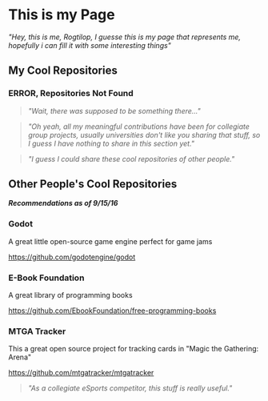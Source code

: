 # This is my Page
_"Hey, this is me, Rogtilop, I guesse this is my page that represents me, hopefully i can fill it with some interesting things"_

## My Cool Repositories
### **ERROR, Repositories Not Found**
>_"Wait, there was supposed to be something there..."_

>_"Oh yeah, all my meaningful contributions have been for collegiate group projects, usually universities don't like you sharing that stuff, so I guess I have nothing to share in this section yet."_

>_"I guess I could share these cool repositories of other people."_

## Other People's Cool Repositories
_**Recommendations as of 9/15/16**_
### Godot
A great little open-source game engine perfect for game jams

https://github.com/godotengine/godot

### E-Book Foundation
A great library of programming books

https://github.com/EbookFoundation/free-programming-books

### MTGA Tracker
This a great open source project for tracking cards in "Magic the Gathering: Arena"

https://github.com/mtgatracker/mtgatracker

>_"As a collegiate eSports competitor, this stuff is really useful."_

